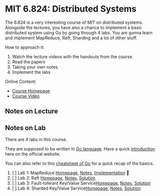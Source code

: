 # MIT 6.824: Distributed Systems

The 6.824 is a very interesting course of MIT on distributed systems. 
Alongside the lectures, you have also a chance to implement a basic distributed system using Go by going through 4 labs.
You are gonna learn and implement MapReduce, Raft, Sharding and a lot of other stuff.

How to approach it:

1. Watch the lecture videos with the handouts from the course.
2. Read the papers 
3. Taking your own notes.
4. Implement the labs

Online Content:

- [Course Homepage](https://pdos.csail.mit.edu/6.824/index.html)
- [Course Video](https://www.youtube.com/playlist?list=PLrw6a1wE39_tb2fErI4-WkMbsvGQk9_UB)

## Notes on Lecture

## Notes on Lab

There are 4 labs in this course. 

They are supposed to be written in [Go language](https://golang.org).
Have a quick [introduction](https://tour.golang.org) here on the official website.

You can also refer to this [cheatsheet of Go](https://github.com/alfmunny/cheatsheets/blob/master/go-cheatsheet.md) for a quick recap of the basics.

1. [ ] Lab 1: MapReduce [Homepage](https://pdos.csail.mit.edu/6.824/labs/lab-mr.html), [Notes](Lab1-MapReduce.md), [Implementation](6.824lab/mr) :construction:
2. [ ] Lab 2: Raft [Homepage](https://pdos.csail.mit.edu/6.824/labs/lab-raft.html), [Notes](), [Solution]()
3. [ ] Lab 3: Fault-tolerant Key/Value Service[Homepage](https://pdos.csail.mit.edu/6.824/labs/lab-kvraft.html), [Notes](), [Solution]()
4. [ ] Lab 4: Sharded Key/Value Service[Homepage](https://pdos.csail.mit.edu/6.824/labs/lab-sharded.html), [Notes](), [Solution]()
